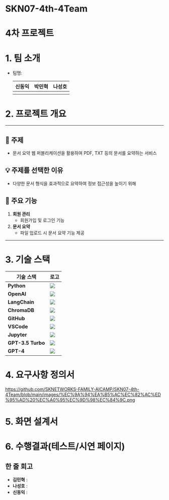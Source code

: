 # SKN07-4th-4Team

# 4차 프로젝트
 
# 1. 팀 소개
- 팀명: 
    <table>
    <tr>
        <th>신동익</th>
        <th>박민혁</th>
        <th>나성호</th>
    </tr>
    <tr>
        <th style="vertical-align: top;"></th>
        <th style="vertical-align: top;"></th>
        <th style="vertical-align: top;"></th>
        <!-- <th>role 4.</th> -->
    </tr>
    </table>
 
# 2. 프로젝트 개요
---

## 📌 주제
- 문서 요약 웹 퍼블리케이션을 활용하여 PDF, TXT 등의 문서를 요약하는 서비스

## 💡 주제를 선택한 이유
- 다양한 문서 형식을 효과적으로 요약하여 정보 접근성을 높이기 위해

## 🚀 주요 기능
1. **회원 관리**
   - 회원가입 및 로그인 기능
2. **문서 요약**
   - 파일 업로드 시 문서 요약 기능 제공

---
 
# 3. 기술 스택
| 기술 스택 | 로고 |
|-----------|------|
| **Python** | <img src="https://img.shields.io/badge/Python-3776AB?style=for-the-badge&logo=python&logoColor=white" /> |
| **OpenAI** | <img src="https://img.shields.io/badge/OpenAI-412991?style=for-the-badge&logo=openai&logoColor=white" /> |
| **LangChain** | <img src="https://img.shields.io/badge/LangChain-FF9900?style=for-the-badge" /> |
| **ChromaDB** | <img src="https://img.shields.io/badge/ChromaDB-009688?style=for-the-badge" /> |
| **GitHub** | <img src="https://img.shields.io/badge/GitHub-181717?style=for-the-badge&logo=github&logoColor=white" /> |
| **VSCode** | <img src="https://img.shields.io/badge/VSCode-007ACC?style=for-the-badge&logo=visualstudiocode&logoColor=white" /> |
| **Jupyter** | <img src="https://img.shields.io/badge/Jupyter-F37626?style=for-the-badge&logo=jupyter&logoColor=white" /> |
| **GPT-3.5 Turbo** | <img src="https://img.shields.io/badge/GPT--3.5--Turbo-412991?style=for-the-badge" /> |
| **GPT-4** | <img src="https://img.shields.io/badge/GPT--4-412991?style=for-the-badge" /> |

# 4. 요구사항 정의서
https://github.com/SKNETWORKS-FAMILY-AICAMP/SKN07-4th-4Team/blob/main/images/%EC%9A%94%EA%B5%AC%EC%82%AC%ED%95%AD%20%EC%A0%95%EC%9D%98%EC%84%9C.png

# 5. 화면 설계서

# 6. 수행결과(테스트/시연 페이지)
 
## 한 줄 회고
- **김민혁** :
- **나성호** :
- **신동익** :
